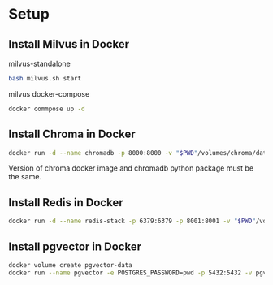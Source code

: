 # Setup

## Install Milvus in Docker

milvus-standalone
````bash
bash milvus.sh start
````
milvus docker-compose
````bash
docker commpose up -d
````

## Install Chroma in Docker

````bash
docker run -d --name chromadb -p 8000:8000 -v "$PWD"/volumes/chroma/data:/chroma/chroma -e IS_PERSISTENT=TRUE -e ANONYMIZED_TELEMETRY=TRUE -e ALLOW_RESET=TRUE chromadb/chroma:0.5.0
````
Version of chroma docker image and chromadb python package must be the same.


## Install Redis in Docker

````bash
docker run -d --name redis-stack -p 6379:6379 -p 8001:8001 -v "$PWD"/volumes/redis/data:/data redis/redis-stack:7.2.0-v8
````

## Install pgvector in Docker

````bash
docker volume create pgvector-data
docker run --name pgvector -e POSTGRES_PASSWORD=pwd -p 5432:5432 -v pgvector-data:/var/lib/postgresql/data -d pgvector/pgvector:0.6.0-pg16
 ````